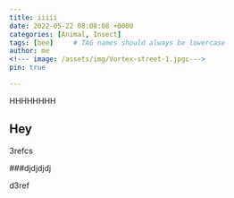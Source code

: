 ```yaml
---
title: iiiii
date: 2022-05-22 08:08:08 +0000
categories: [Animal, Insect]
tags: [bee]     # TAG names should always be lowercase
author: me
<!--- image: /assets/img/Vortex-street-1.jpgc--->
pin: true

---
```



HHHHHHHH

## Hey

3refcs

###djdjdjdj

d3ref
